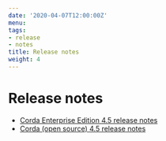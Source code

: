 ```yaml
---
date: '2020-04-07T12:00:00Z'
menu:
tags:
- release
- notes
title: Release notes
weight: 4
---
```



# Release notes

* [Corda Enterprise Edition 4.5 release notes](../../../../../en/platform/corda/4.5/enterprise/release-notes-enterprise.md)
* [Corda (open source) 4.5 release notes](/en/archived-docs/corda-os/4.5/release-notes.md)
